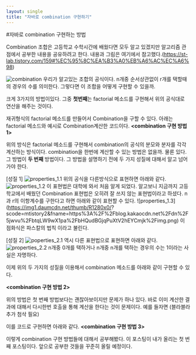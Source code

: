 ```yaml
---
layout: single
title: "자바로 combination 구현하기"
---
```

#자바로 combination 구현하는 방법

Combination 조합은 고등학교 수학시간에 배웠다면 모두 알고 있겠지만 알고리즘 관점에서 공부한 내용을 공유하려고 한다.
내용과 그림은 여기에서 참고했다.(https://st-lab.tistory.com/159#%EC%95%8C%EA%B3%A0%EB%A6%AC%EC%A6%98)

![combination](https://img1.daumcdn.net/thumb/R1280x0/?scode=mtistory2&fname=https%3A%2F%2Fblog.kakaocdn.net%2Fdn%2FtOLAu%2FbtqLW7y99Kz%2FgJJAu6ivbq4juqrduRKZdk%2Fimg.png)
우리가 알고있는 조합의 공식이다. n개중 순서상관없이 r개를 택할때의 경우의 수를 의미한다.
그렇다면 이 조합을 어떻게 구현할 수 있을까.

크게 3가지의 방법이있다. 
그중 **첫번째**는 factorial 메소드를 구현해서 위의 공식대로 
연산을 해주는 것이다.

재귀형식의 factorial 메소드를 만들어서 Combination을 구할 수 있다.
아래는 factorial 메소드와 예시로 Combination계산한 코드이다.
**<combination 구현 방법 1>**
<script src="https://gist.github.com/zero2top/d09521b0b1b8bedb67ada501246271e7.js"></script>

위의 방식은 factorial 메소드를 구현해서 combination의 공식의 분모와 분자를 각각 계산하는 방식이다.
combination을 한번에 계산할 수 있는 방법은 없을까. 물론 있다. 
그 방법이 **두 번째** 방법이다.
그 방법을 설명하기 전에 두 가지 성질에 대해서 알고 넘어가야 한다.

[성질 1]
![properties_1.1](https://img1.daumcdn.net/thumb/R1280x0/?scode=mtistory2&fname=https%3A%2F%2Fblog.kakaocdn.net%2Fdn%2FbU47D7%2FbtqLRj8WSXh%2FwTVCIKq9jnHrLFlOoUEzRk%2Fimg.png)
위의 공식을 다른방식으로 표현하면 아래와 같다.
![properties_1.2](https://img1.daumcdn.net/thumb/R1280x0/?scode=mtistory2&fname=https%3A%2F%2Fblog.kakaocdn.net%2Fdn%2FdjY4V9%2FbtqLVaQIrIv%2FuZU1zCHvXUNIF1SDlsIXhk%2Fimg.png)
이 표현법은 대학에 와서 처음 알게 되었다.
알고보니 지금까지 고등학교에서 배웠던 Combination 표현법은 오히려 잘 쓰지 않는 표현법이라고 하셨다.
n과 r의 이항계수를 구한다고 하면 아래와 같이 표현할 수 있다.
![properties_1.3](https://img1.daumcdn.net/thumb/R1280x0/?
scode=mtistory2&fname=https%3A%2F%2Fblog.kakaocdn.net%2Fdn%2F5jwvu%2FbtqLW9wX1pa%2FbHQudBGjqPuXtV2hEYCmjk%2Fimg.png)
이 점화식은 파스칼의 법칙 이라고 불린다.


[성질 2]
![poperties_2.1](https://img1.daumcdn.net/thumb/R1280x0/?scode=mtistory2&fname=https%3A%2F%2Fblog.kakaocdn.net%2Fdn%2FbHrtFN%2FbtqLSOm5H1J%2FP1VPuWEAa7VdYWNvFelOEK%2Fimg.png)
역시 다른 표현법으로 표현하면 아래와 같다.
![properties_2.2](https://img1.daumcdn.net/thumb/R1280x0/?scode=mtistory2&fname=https%3A%2F%2Fblog.kakaocdn.net%2Fdn%2FlEoZj%2FbtqLSOghHI9%2F5fb7fXT3m6bK5Sm35mscKk%2Fimg.png)
n개중 0개를 택하거나 n개중 n개를 택하는 경우의 수는 1이라는 사실은 자명하다.

이제 위의 두 가지의 성질을 이용해서 combination 메소드를 아래와 같이 구현할 수 있다.

**<combination 구현 방법 2>**
<script src="https://gist.github.com/zero2top/51dfd388dae621b7973d3f41b6390466.js"></script>

위의 방법은 첫 번째 방법보다는 괜찮아보이지만 문제가 하나 있다.
바로 이미 계산한 결과에 대해서 다시한번 호출을 통해 계산을 한다는 것이 문제이다.
예를 들자면  (블라블라 추가 첨삭 필요)

이를 코드로 구현하면 아래와 같다.
**<combination 구현 방법 3>**
<script src="https://gist.github.com/zero2top/70c2152f7a0eb09343896bee36488a5e.js"></script>

이렇게 combination 구현 방법들에 대해서 공부해봤다.
이 포스팅이 내가 올리는 첫 번째 포스팅이다.
앞으로 공부한 것들을 꾸준히 올릴 예정이다.






